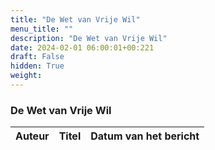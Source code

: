 ```yaml
---
title: "De Wet van Vrije Wil"
menu_title: ""
description: "De Wet van Vrije Wil"
date: 2024-02-01 06:00:01+00:221
draft: False
hidden: True
weight:
---
```

### De Wet van Vrije Wil

**Auteur** | **Titel** | **Datum van het bericht**
---|---|---
